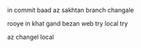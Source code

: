 in commit baad az sakhtan branch changale


rooye in khat gand bezan
web try
local try


az changel local